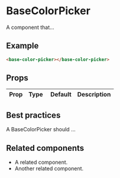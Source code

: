 # BaseColorPicker

A component that...

## Example

```html
<base-color-picker></base-color-picker>
```

## Props

| Prop | Type |  Default | Description |
| ---- | ---- | -------- | ----------- |


## Best practices

A BaseColorPicker should ...

## Related components

- A related component.
- Another related component.
